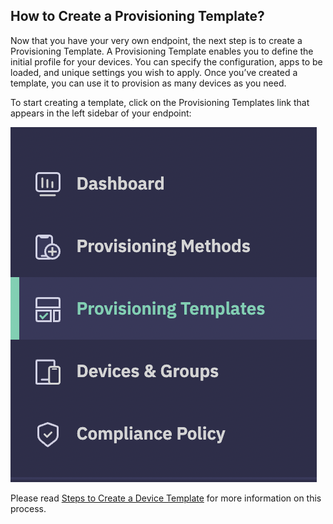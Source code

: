 ## How to Create a Provisioning Template?

Now that you have your very own endpoint, the next step is to create a Provisioning Template. A Provisioning Template enables you to define the initial profile for your devices. You can specify the configuration, apps to be loaded, and unique settings you wish to apply. Once you’ve created a template, you can use it to provision as many devices as you need.

To start creating a template, click on the Provisioning Templates link that appears in the left sidebar of your endpoint:

![](./images/ProvisioningTemplate_Selection.png)

Please read  [Steps to Create a Device Template](./provisioning-template/createtemplate.md)  for more information on this process.